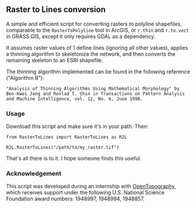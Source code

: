 ## Raster to Lines conversion

A simple and efficient script for converting rasters to polyline shapefiles, comparable to the `RasterToPolyline` tool in ArcGIS, or `r.thin` and `r.to.vect` in GRASS GIS, except it only requires GDAL as a dependency.

It assumes raster values of 1 define lines (ignoring all other values), applies a thinning algorithm to skeletonize the network, and then converts the remaining skeleton to an ESRI shapefile.

The thinning algorithm implemented can be found in the following reference ("Algorithm B"):

	"Analysis of Thinning Algorithms Using Mathematical Morphology" by Ben-Kwei Jang and Ronlad T. Chin in Transactions on Pattern Analysis and Machine Intelligence, vol. 12, No. 6, June 1990.

### Usage

Download this script and make sure it's in your path. Then:

```
from RasterToLines import RasterToLines as R2L

R2L.RasterToLines("/path/to/my_raster.tif")
```

That's all there is to it. I hope someone finds this useful.


### Acknowledgement

This script was developed during an internship with [OpenTopography](https://opentopography.org/), which receives support under the following U.S. National Science Foundation award numbers: 1948997, 1948994, 1948857.
